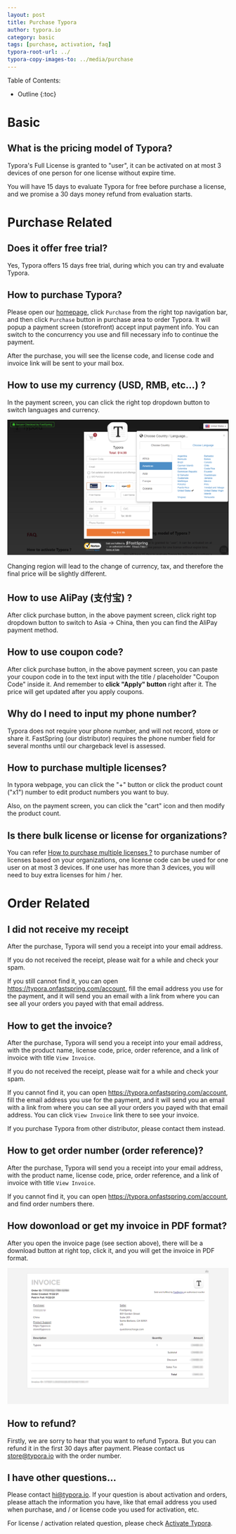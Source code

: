```yaml
---
layout: post
title: Purchase Typora
author: typora.io
category: basic
tags: [purchase, activation, faq]
typora-root-url: ../
typora-copy-images-to: ../media/purchase
---
```


Table of Contents:

* Outline
{:toc}
# Basic

## What is the pricing model of Typora?

Typora's Full License is granted to "user", it can be activated on at most 3 devices of one person for one license without expire time.

You will have 15 days to evaluate Typora for free before purchase a license, and we promise a 30 days money refund from evaluation starts.

# Purchase Related

## Does it offer free trial?

Yes, Typora offers 15 days free trial, during which you can try and evaluate Typora.

## How to purchase Typora?

Please open our [homepage](https://typora.io), click `Purchase` from the right top navigation bar, and then click `Purchase` button in purchase area to order Typora. It will popup a payment screen (storefront) accept input payment info. You can switch to the concurrency you use and fill necessary info to continue the payment.

After the purchase, you will see the license code, and license code and invoice link will be sent to your mail box.

## <a id="currency"></a>How to use my currency (USD, RMB, etc…) ?

In the payment screen, you can click the right top dropdown button to switch languages and currency.

<img src="/media/purchase/image-20211122155627630.png" alt="image-20211122155627630"  />

Changing region will lead to the change of currency, tax, and therefore the final price will be slightly different.

## How to use AliPay (支付宝) ?

After click purchase button, in the above payment screen, click right top dropdown button to switch to Asia -> China, then  you can find the AliPay payment method.

## How to use coupon code?

After click purchase button, in the above payment screen, you can paste your coupon code in to the text input with the title / placeholder "Coupon Code" inside it. And remember to **click "Apply" button** right after it. The price will get updated after you apply coupons.

## Why do I need to input my phone number?

Typora does not require your phone number, and will not record, store or share it. FastSpring (our distributor) requires the phone number field for several months until our chargeback level is assessed. 

## How to purchase multiple licenses?

In typora webpage, you can click the "+" button or click the product count ("x1") number to edit product numbers you want to buy.

Also, on the payment screen, you can click the "cart" icon and then modify the product count.

## Is there bulk license or license for organizations?

You can refer [How to purchase multiple licenses ?](how-to-purchase-multiple-licenses-) to purchase number of licenses based on your organizations, one license code can be used for one user on at most 3 devices. If one user has more than 3 devices, you will need to buy extra licenses for him / her.

# Order Related

## I did not receive my receipt

After the purchase, Typora will send you a receipt into your email address.

If you do not received the receipt, please wait for a while and check your spam.

If you still cannot find it, you can open <https://typora.onfastspring.com/account>, fill the email address you use for the payment, and it will send you an email with a link from where you can see all your orders you payed with that email address.

## How to get the invoice? 

After the purchase, Typora will send you a receipt into your email address, with the product name, license code, price, order reference, and a link of invoice with title `View Invoice`.

If you do not received the receipt, please wait for a while and check your spam.

If you cannot find it, you can open <https://typora.onfastspring.com/account>, fill the email address you use for the payment, and it will send you an email with a link from where you can see all your orders you payed with that email address. You can click `View Invoice` link there to see your invoice.

If you purchase Typora from other distributor, please contact them instead.

## <a id="order-number"></a>How to get order number (order reference)?

After the purchase, Typora will send you a receipt into your email address, with the product name, license code, price, order reference, and a link of invoice with title `View Invoice`.

If you cannot find it, you can open <https://typora.onfastspring.com/account>, and find order numbers there.

## <a id="invoice-pdf"></a> How dowonload or get my invoice in PDF format?

After you open the invoice page (see section above), there will be a download button at right top, click it, and you will get the invoice in PDF format.

![Snipaste_2021-11-22_16-43-37](/media/purchase/Snipaste_2021-11-22_16-43-37.png)

## How to refund?

Firstly, we are sorry to hear that you want to refund Typora. But you can refund it in the first 30 days after payment. Please contact us <store@typora.io> with the order number.

## I have other questions...

Please contact <hi@typora.io>. If your question is about activation and orders, please attach the information you have, like that email address you used when purchase, and / or license code you used for activation, etc.

For license / activation related question, please check [Activate Typora](/activation).

